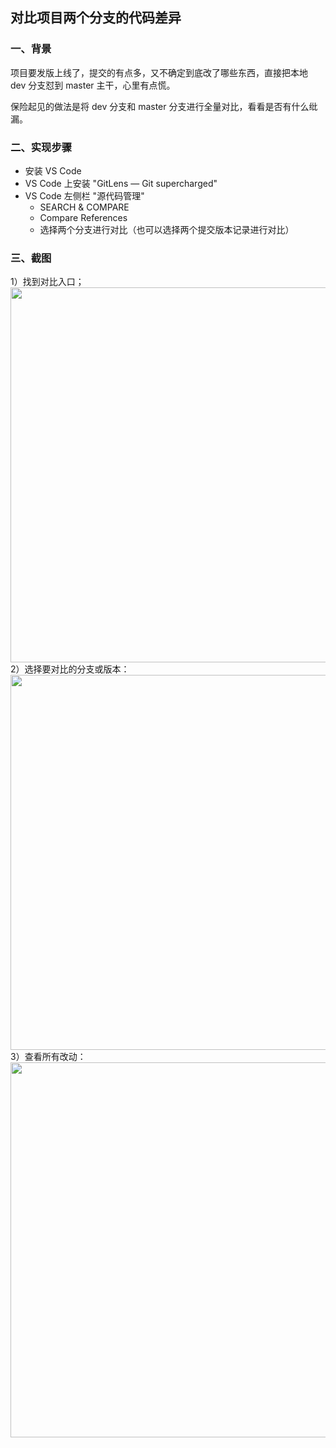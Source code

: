 ## 对比项目两个分支的代码差异

### 一、背景

项目要发版上线了，提交的有点多，又不确定到底改了哪些东西，直接把本地 dev 分支怼到 master 主干，心里有点慌。

保险起见的做法是将 dev 分支和 master 分支进行全量对比，看看是否有什么纰漏。

### 二、实现步骤

- 安装 VS Code
- VS Code 上安装 "GitLens — Git supercharged"
- VS Code 左侧栏 "源代码管理"
  - SEARCH & COMPARE
  - Compare References
  - 选择两个分支进行对比（也可以选择两个提交版本记录进行对比）

### 三、截图

1）找到对比入口；<br/>
<img width="600" src="~@/efficiency/gitCompare/git_compare.png" /><br/>
2）选择要对比的分支或版本：<br/>
<img width="600" src="~@/efficiency/gitCompare/git_compare2.png" /><br/>
3）查看所有改动：<br/>
<img width="600" src="~@/efficiency/gitCompare/git_compare3.png" /><br/>
